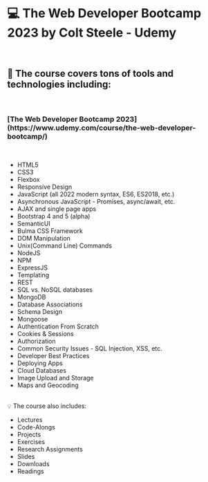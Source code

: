 <h1> 💻 The Web Developer Bootcamp 2023 by Colt Steele - Udemy </h1>
<br>

<h2> 📑 The course covers tons of tools and technologies including: </h2>
<br>

<h3> [The Web Developer Bootcamp 2023](https://www.udemy.com/course/the-web-developer-bootcamp/) </h3>
<br>

* HTML5
* CSS3
* Flexbox
* Responsive Design
* JavaScript (all 2022 modern syntax, ES6, ES2018, etc.)
* Asynchronous JavaScript - Promises, async/await, etc.
* AJAX and single page apps
* Bootstrap 4 and 5 (alpha)
* SemanticUI
* Bulma CSS Framework
* DOM Manipulation
* Unix(Command Line) Commands
* NodeJS
* NPM
* ExpressJS
* Templating
* REST
* SQL vs. NoSQL databases
* MongoDB
* Database Associations
* Schema Design
* Mongoose
* Authentication From Scratch
* Cookies & Sessions
* Authorization
* Common Security Issues - SQL Injection, XSS, etc.
* Developer Best Practices
* Deploying Apps
* Cloud Databases
* Image Upload and Storage
* Maps and Geocoding

<br>
💡 The course also includes:
<br>

* Lectures
* Code-Alongs
* Projects
* Exercises
* Research Assignments
* Slides
* Downloads
* Readings
